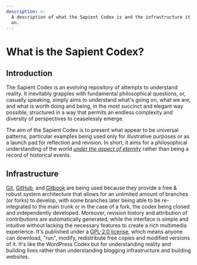 ```yaml
---
description: >-
  A description of what the Sapient Codex is and the infrastructure it is built
  on.
---
```


# What is the Sapient Codex?

## Introduction

The Sapient Codex is an evolving repository of attempts to understand reality. It inevitably grapples with fundamental philosophical questions, or, casually speaking, simply aims to understand what's going on, what we are, and what is worth doing and being, in the most succinct and elegant way possible, structured in a way that permits an endless complexity and diversity of perspectives to ceaselessly emerge. 

The aim of the Sapient Codex is to present what appear to be universal patterns, particular examples being used only for illustrative purposes or as a launch pad for reflection and revision. In short, it aims for a philosophical understanding of the world [_under the aspect of eternity_](https://en.wikipedia.org/wiki/Sub_specie_aeternitatis) rather than being a record of historical events.

## Infrastructure

[Git](https://en.wikipedia.org/wiki/Git), [GitHub](https://github.com/), and [Gitbook](https://www.gitbook.com/) are being used because they provide a free & robust system architecture that allows for an unlimited amount of branches \(or forks\) to develop, with some branches later being able to be re-integrated to the main trunk or in the case of a fork, the codex being cloned and independently developed. Moreover, revision history and attribution of contributions are automatically generated, while the interface is simple and intuitive without lacking the necessary features to create a rich multimedia experience. It's published under a [GPL-2.0 license](https://github.com/anametheus/Sapient-Codex/blob/master/LICENSE), which means anyone can download, "run", modify, redistribute free copies and modified versions of it. It's like the WordPress Codex but for understanding reality and building lives rather than understanding blogging infrastructure and building websites.

